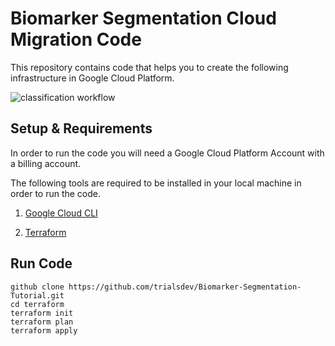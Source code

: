 # Biomarker Segmentation Cloud Migration Code #

This repository contains code that helps you to create the following infrastructure in Google Cloud Platform.

![classification workflow](https://user-images.githubusercontent.com/85404022/205371247-a677c4c3-1596-4b09-aebd-aa176703d24c.png) 

## Setup & Requirements ##

In order to run the code you will need a Google Cloud Platform Account with a billing account.

The following tools are required to be installed in your local machine in order to run the code.

1. <a href = "https://cloud.google.com/sdk/docs/install">Google Cloud CLI </a>

2. <a href = "https://developer.hashicorp.com/terraform/tutorials/aws-get-started/install-cli"> Terraform </a>

## Run Code ##

```
github clone https://github.com/trialsdev/Biomarker-Segmentation-Tutorial.git 
cd terraform
terraform init
terraform plan
terraform apply
```

